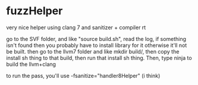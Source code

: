 # fuzzHelper
very nice helper using clang 7 and sanitizer + compiler rt

go to the SVF folder, and like "source build.sh", read the log, if something isn't found then you probably have to install library for it otherwise it'll not be built.
then go to the llvm7 folder and like mkdir build/, then copy the install sh thing to that build, then run that install sh thing. Then, type ninja to build the llvm+clang

to run the pass, you'll use -fsanitize="handler8Helper" (i think)
